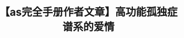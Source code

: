 ---
title: 【as完全手册作者文章】高功能孤独症谱系的爱情
tags: [孤独, Austim, Aspie]
color: success
description: 要获得一段成功的关系，一个人也需要理解和尊重自己。
external_url: http://mp.weixin.qq.com/s?__biz=MzIyMzgyMjY5NQ==&amp;mid=2247483924&amp;idx=1&amp;sn=d87a41dafd5edf08a5147922a38cdc6a&amp;chksm=e819141cdf6e9d0a7fced08404922ce7fe45ee075e2a7049ae48c76cc64fee4aa774ab0fba31&amp;scene=27#wechat_redirect
---